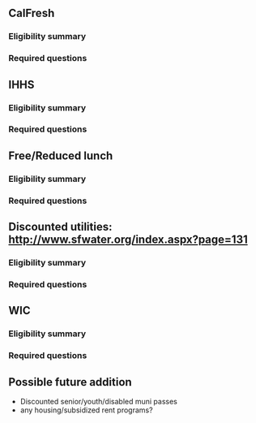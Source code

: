 ## CalFresh
### Eligibility summary
### Required questions

## IHHS
### Eligibility summary
### Required questions

## Free/Reduced lunch
### Eligibility summary
### Required questions

## Discounted utilities: http://www.sfwater.org/index.aspx?page=131
### Eligibility summary
### Required questions

## WIC
### Eligibility summary
### Required questions

## Possible future addition
- Discounted senior/youth/disabled muni passes
- any housing/subsidized rent programs?